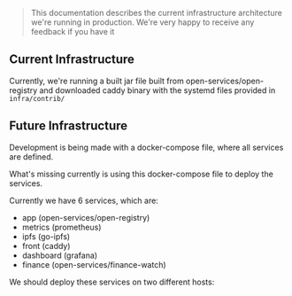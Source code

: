 > This documentation describes the current infrastructure architecture we're
running in production. We're very happy to receive any feedback if you have it

## Current Infrastructure

Currently, we're running a built jar file built from open-services/open-registry
and downloaded caddy binary with the systemd files provided in `infra/contrib/`

## Future Infrastructure

Development is being made with a docker-compose file, where all services are
defined.

What's missing currently is using this docker-compose file to deploy the services.

Currently we have 6 services, which are:

- app (open-services/open-registry)
- metrics (prometheus)
- ipfs (go-ipfs)
- front (caddy)
- dashboard (grafana)
- finance (open-services/finance-watch)

We should deploy these services on two different hosts:


